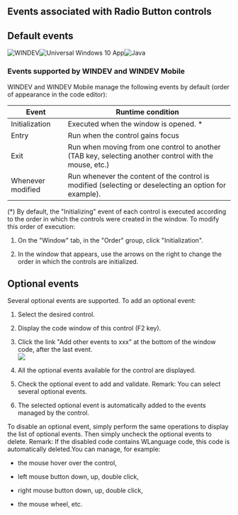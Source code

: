 


## Events associated with Radio Button controls
			



<a name="NOTE1"></a>
<a name="NOTE1_1"></a>


## Default events
<a name="default_events_ELTTEXTE000150"></a>
![WINDEV](https://doc.pcsoft.fr/ext/images/us/WD.png)![Universal Windows 10 App](https://doc.pcsoft.fr/ext/images/us/UNIVERSALAPP.png)![Java](https://doc.pcsoft.fr/ext/images/us/JAVA.png) 

### Events supported by WINDEV and WINDEV Mobile
<a name="events_supported_windev_and_windev_mobile_ELTPARAGRAPHE000013"></a>

WINDEV and WINDEV Mobile manage the following events by default (order of appearance in the code editor):

| Event | Runtime condition |
| --- | --- |
| Initialization | Executed when the window is opened. \* |
| Entry | Run when the control gains focus |
| Exit | Run when moving from one control to another (TAB key, selecting another control with the mouse, etc.) |
| Whenever modified | Run whenever the content of the control is modified (selecting or deselecting an option for example). |


(\*) By default, the "Initializing" event of each control is executed according to the order in which the controls were created in the window. To modify this order of execution: 

1. On the "Window" tab, in the "Order" group, click "Initialization". 

2. In the window that appears, use the arrows on the right to change the order in which the controls are initialized.




<a name="NOTE2"></a>
<a name="NOTE2_1"></a>


## Optional events
<a name="optional_events_ELTTEXTE000180"></a>
Several optional events are supported.
To add an optional event:

1. Select the desired control.

2. Display the code window of this control (F2 key).

3. Click the link "Add other events to xxx" at the bottom of the window code, after the last event.  <br>![](https://doc.pcsoft.fr/en-US/images/image.awp?langid=3&name=Traitements_optionnels_WD_OK%20-%20HC%20N%B0001.gif)


4. All the optional events available for the control are displayed. 

5. Check the optional event to add and validate. 
	Remark: You can select several optional events. 

6. The selected optional event is automatically added to the events managed by the control.




To disable an optional event, simply perform the same operations to display the list of optional events. Then simply uncheck the optional events to delete. 
Remark: If the disabled code contains WLanguage code, this code is automatically deleted.You can manage, for example:

- the mouse hover over the control,

- left mouse button down, up, double click,

- right mouse button down, up, double click, 

- the mouse wheel, etc.





